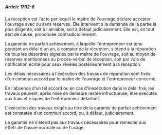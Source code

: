 ##### Article 1792-6

La réception est l'acte par lequel le maître de l'ouvrage déclare accepter l'ouvrage avec ou sans réserves. Elle intervient à la demande de la partie la plus diligente, soit à l'amiable, soit à défaut judiciairement. Elle est, en tout état de cause, prononcée contradictoirement.

La garantie de parfait achèvement, à laquelle l'entrepreneur est tenu pendant un délai d'un an, à compter de la réception, s'étend à la réparation de tous les désordres signalés par le maître de l'ouvrage, soit au moyen de réserves mentionnées au procès-verbal de réception, soit par voie de notification écrite pour ceux révélés postérieurement à la réception.

Les délais nécessaires à l'exécution des travaux de réparation sont fixés d'un commun accord par le maître de l'ouvrage et l'entrepreneur concerné.

En l'absence d'un tel accord ou en cas d'inexécution dans le délai fixé, les travaux peuvent, après mise en demeure restée infructueuse, être exécutés aux frais et risques de l'entrepreneur défaillant.

L'exécution des travaux exigés au titre de la garantie de parfait achèvement est constatée d'un commun accord, ou, à défaut, judiciairement.

La garantie ne s'étend pas aux travaux nécessaires pour remédier aux effets de l'usure normale ou de l'usage.

